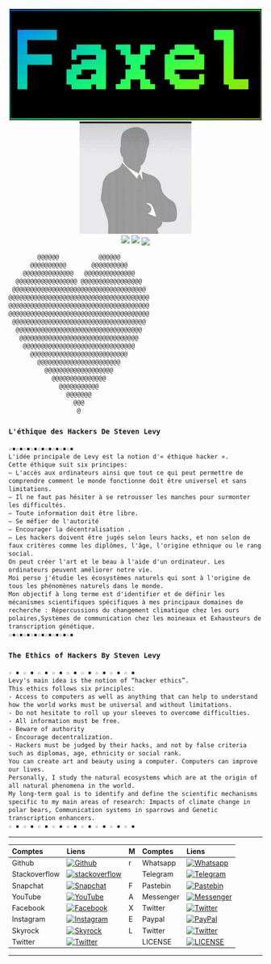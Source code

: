 <p align="center"> 
  <img src="https://raw.githubusercontent.com/Phantom-19/Border/master/capture/fax2.png" width="500"/>
  <img alt="profile pic" width="222px" src="https://raw.githubusercontent.com/Phantom-19/bash/master/fr.jpg"/></br>
  <img src="https://github-readme-stats.vercel.app/api?username=Phantom-19&show_icons=true&theme=dark"/>
  <img src="https://github-readme-stats.anuraghazra1.vercel.app/api/top-langs/?username=Phantom-19&layout=compact&theme=radical"/>
  <img align="center" src="https://github-readme-stats.anuraghazra1.vercel.app/api/pin/?username=Phantom-19&repo=compiler&theme=radical"/></br>
</p>

```       
        @@@@@@           @@@@@@
      @@@@@@@@@@       @@@@@@@@@@
    @@@@@@@@@@@@@@   @@@@@@@@@@@@@@
  @@@@@@@@@@@@@@@@@ @@@@@@@@@@@@@@@@@
 @@@@@@@@@@@@@@@@@@@@@@@@@@@@@@@@@@@@@
@@@@@@@@@@@@@@@@@@@@@@@@@@@@@@@@@@@@@@@
@@@@@@@@@@@@@@@@@@@@@@@@@@@@@@@@@@@@@@@
@@@@@@@@@@@@@@@@@@@@@@@@@@@@@@@@@@@@@@@
 @@@@@@@@@@@@@@@@@@@@@@@@@@@@@@@@@@@@@
  @@@@@@@@@@@@@@@@@@@@@@@@@@@@@@@@@@@
   @@@@@@@@@@@@@@@@@@@@@@@@@@@@@@@@@
    @@@@@@@@@@@@@@@@@@@@@@@@@@@@@@@
      @@@@@@@@@@@@@@@@@@@@@@@@@@@
        @@@@@@@@@@@@@@@@@@@@@@@
          @@@@@@@@@@@@@@@@@@@
            @@@@@@@@@@@@@@@
              @@@@@@@@@@@
                @@@@@@@
                  @@@
                   @
 ``` 
### `L'éthique des Hackers De Steven Levy`
  ``` 
☆▪︎☆▪︎☆▪︎☆▪︎☆▪︎☆▪︎☆▪︎☆▪︎☆▪︎
L'idée principale de Levy est la notion d'« éthique hacker ». 
Cette éthique suit six principes:
— L'accès aux ordinateurs ainsi que tout ce qui peut permettre de comprendre comment le monde fonctionne doit être universel et sans limitations.
— Il ne faut pas hésiter à se retrousser les manches pour surmonter les difficultés.
— Toute information doit être libre. 
— Se méfier de l'autorité 
— Encourager la décentralisation .
— Les hackers doivent être jugés selon leurs hacks, et non selon de faux critères comme les diplômes, l'âge, l'origine ethnique ou le rang social.
On peut créer l'art et le beau à l'aide d'un ordinateur. Les ordinateurs peuvent améliorer notre vie. 
Moi perso j'étudie les écosystèmes naturels qui sont à l'origine de tous les phénomènes naturels dans le monde.
Mon objectif à long terme est d'identifier et de définir les mécanismes scientifiques spécifiques à mes principaux domaines de recherche : Répercussions du changement climatique chez les ours polaires,Systèmes de communication chez les moineaux et Exhausteurs de transcription génétique.
☆▪︎☆▪︎☆▪︎☆▪︎☆▪︎☆▪︎☆▪︎☆▪︎☆▪︎
 ```
###  `The Ethics of Hackers By Steven Levy`
  ``` 
☆ ▪︎ ☆ ▪︎ ☆ ▪︎ ☆ ▪︎ ☆ ▪︎ ☆ ▪︎ ☆ ▪︎ ☆ ▪︎ ☆ ▪︎ 
Levy's main idea is the notion of “hacker ethics”.
This ethics follows six principles:
- Access to computers as well as anything that can help to understand how the world works must be universal and without limitations.
- Do not hesitate to roll up your sleeves to overcome difficulties.
- All information must be free.
- Beware of authority
- Encourage decentralization.
- Hackers must be judged by their hacks, and not by false criteria such as diplomas, age, ethnicity or social rank.
You can create art and beauty using a computer. Computers can improve our lives.
Personally, I study the natural ecosystems which are at the origin of all natural phenomena in the world.
My long-term goal is to identify and define the scientific mechanisms specific to my main areas of research: Impacts of climate change in polar bears, Communication systems in sparrows and Genetic transcription enhancers.
☆ ▪︎ ☆ ▪︎ ☆ ▪︎ ☆ ▪︎ ☆ ▪︎ ☆ ▪︎ ☆ ▪︎ ☆ ▪︎ ☆ ▪︎
  ```
------------------------------------------------------------------------------------------------------------------------------------------------------------------------------------------------------------------------------------------------------------------------------------------------------------------------------------------------
| Comptes       |                                                                      Liens                                                                       | M |   Comptes       |                                               Liens                                                                                                 |
|:--------------|:-------------------------------------------------------------------------------------------------------------------------------------------------|---|:----------------|:-----------------------------------------------------------------------------------------------------------------------------------------------------
| Github        |[![Github](https://img.shields.io/badge/Github-%40Phantom--19-cyan?logo=github)](https://github.com/Phantom-19)                                   | r | Whatsapp        |[![Whatsapp](https://img.shields.io/badge/Whatsapp-%40Faxel-whatsapp--green?logo=whatsapp)](https://wa.me/22555709610)                               |            
| Stackoverflow |[![stackoverflow](https://img.shields.io/badge/stackoverflow-%40Faxel-yellow?logo=stackoverflow)](https://stackoverflow.com/users/13364230/faxel?)|   | Telegram        |[![Telegram](https://img.shields.io/badge/Telegram-%40Faxelh-cyan?logo=telegram)](https://t.me/Faxelh)                                               |
| Snapchat      |[![Snapchat](https://img.shields.io/badge/Snapchat-%40McTony64-yellow?logo=snapchat)](https://www.snapchat.com/add/mctony64)                      | F | Pastebin        |[![Pastebin](https://img.shields.io/badge/Pastebin-%40Faxel-purple?logo=pastebin)](https://pastebin.com/u/Faxel)                                     |
| YouTube       |[![YouTube](https://img.shields.io/badge/Youtube-%40FasterAxel-red?logo=youtube)](https://www.youtube.com/c/FASTERAXEL?sub_confirmation=1)        | A | Messenger       |[![Messenger](https://img.shields.io/badge/Chat-Messenger-blue?logo=messenger)](https://www.messenger.com/t/faxel19)                                 |
| Facebook      |[![Facebook](https://img.shields.io/badge/Facebook-%40Faxel--19-teal?logo=Facebook)](https://www.facebook.com/Faxel19)                            | X | Twitter         |[![Twitter](https://img.shields.io/badge/Twitter-%40Faxel-lightblue?logo=Twitter)](https://twitter.com/Faxel2020)                                    |
| Instagram     |[![Instagram](https://img.shields.io/badge/Instagram-%40faxelh-magenta?logo=instagram)](https://www.instagram.com/faxelh)                         | E | Paypal          |[![PayPal](https://img.shields.io/badge/PayPal-%20donate-green.svg?logo=paypal)](https://www.paypal.me/faxelh)                                       |
| Skyrock       |[![Skyrock](https://img.shields.io/badge/Skyrock-%40Faxel-brown?logo=skyrock)](https://Faxel.skyrock.com/profil/)                                 | L | Twitter         |[![Twitter](https://img.shields.io/twitter/follow/Faxel2020.svg?style=flat-square&label=Me%20suivre&logo=twitter)](https://twitter.com/Faxel2020)    |
| Twitter       |[![Twitter](https://img.shields.io/twitter/url/http/shields.io.svg?style=social)](https://twitter.com/Faxel2020)                                  |   | LICENSE         |[![LICENSE](https://img.shields.io/badge/License-MIT-lightgrey.svg?logo=License-MIT)](https://raw.githubusercontent.com/phantom-19/yutube/master/MIT)|                
------------------------------------------------------------------------------------------------------------------------------------------------------------------------------------------------------------------------------------------------------------------------------------------------------------------------------------------------

